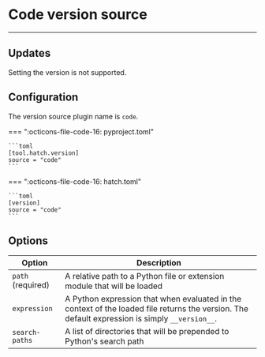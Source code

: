 # Code version source

-----

## Updates

Setting the version is not supported.

## Configuration

The version source plugin name is `code`.

=== ":octicons-file-code-16: pyproject.toml"

    ```toml
    [tool.hatch.version]
    source = "code"
    ```

=== ":octicons-file-code-16: hatch.toml"

    ```toml
    [version]
    source = "code"
    ```

## Options

| Option | Description |
| --- | --- |
| `path` (required) | A relative path to a Python file or extension module that will be loaded |
| `expression` | A Python expression that when evaluated in the context of the loaded file returns the version. The default expression is simply `__version__`. |
| `search-paths` | A list of directories that will be prepended to Python's search path |
